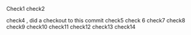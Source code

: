 Check1
check2

check4 , did a checkout to this commit
check5
check 6
check7
check8
check9
check10
check11
check12
check13
check14
